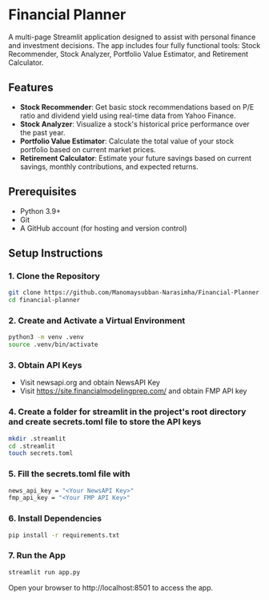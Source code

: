 # Financial Planner

A multi-page Streamlit application designed to assist with personal finance and investment decisions. The app includes four fully functional tools: Stock Recommender, Stock Analyzer, Portfolio Value Estimator, and Retirement Calculator.

## Features

- **Stock Recommender**: Get basic stock recommendations based on P/E ratio and dividend yield using real-time data from Yahoo Finance.
- **Stock Analyzer**: Visualize a stock's historical price performance over the past year.
- **Portfolio Value Estimator**: Calculate the total value of your stock portfolio based on current market prices.
- **Retirement Calculator**: Estimate your future savings based on current savings, monthly contributions, and expected returns.

## Prerequisites

- Python 3.9+ 
- Git
- A GitHub account (for hosting and version control)

## Setup Instructions

### 1. Clone the Repository
```bash
git clone https://github.com/Manomaysubban-Narasimha/Financial-Planner.git
cd financial-planner
```

### 2. Create and Activate a Virtual Environment
```bash
python3 -m venv .venv
source .venv/bin/activate
```

### 3. Obtain API Keys
- Visit newsapi.org and obtain NewsAPI Key
- Visit https://site.financialmodelingprep.com/ and obtain FMP API key

### 4. Create a folder for streamlit in the project's root directory and create secrets.toml file to store the API keys
```bash
mkdir .streamlit
cd .streamlit
touch secrets.toml
```

### 5. Fill the secrets.toml file with 
```bash 
news_api_key = "<Your NewsAPI Key>"
fmp_api_key = "<Your FMP API Key>"
``` 

### 6. Install Dependencies
```bash
pip install -r requirements.txt
```

### 7. Run the App
```bash
streamlit run app.py
```

Open your browser to http://localhost:8501 to access the app.
